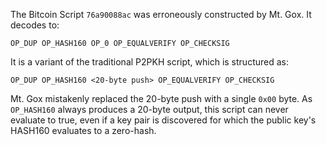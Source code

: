 The Bitcoin Script `76a90088ac` was erroneously constructed by Mt. Gox. It decodes to:

```
OP_DUP OP_HASH160 OP_0 OP_EQUALVERIFY OP_CHECKSIG
```

It is a variant of the traditional P2PKH script, which is structured as:

```
OP_DUP OP_HASH160 <20-byte push> OP_EQUALVERIFY OP_CHECKSIG
```

Mt. Gox mistakenly replaced the 20-byte push with a single `0x00` byte. As `OP_HASH160` always produces a 20-byte output, this script can never evaluate to true, even if a key pair is discovered for which the public key's HASH160 evaluates to a zero-hash.
